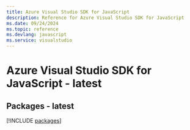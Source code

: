 ```yaml
---
title: Azure Visual Studio SDK for JavaScript
description: Reference for Azure Visual Studio SDK for JavaScript
ms.date: 09/24/2024
ms.topic: reference
ms.devlang: javascript
ms.service: visualstudio
---
```

# Azure Visual Studio SDK for JavaScript - latest
## Packages - latest
[!INCLUDE [packages](visual-studio-index.md)]